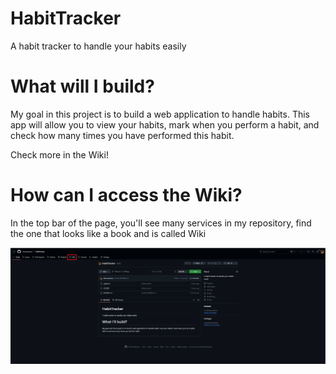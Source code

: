 # HabitTracker
A habit tracker to handle your habits easily

# What will I build?

My goal in this project is to build a web application to handle habits. This app will
allow you to view your habits, mark when you perform a habit, and check how many
times you have performed this habit.

Check more in the Wiki!

# How can I access the Wiki?
In the top bar of the page, you'll see many services in my repository, find the one that
looks like a book and is called Wiki

<img src="Docs/Wiki.png">


